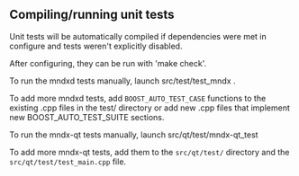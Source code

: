 Compiling/running unit tests
------------------------------------

Unit tests will be automatically compiled if dependencies were met in configure
and tests weren't explicitly disabled.

After configuring, they can be run with 'make check'.

To run the mndxd tests manually, launch src/test/test_mndx .

To add more mndxd tests, add `BOOST_AUTO_TEST_CASE` functions to the existing
.cpp files in the test/ directory or add new .cpp files that
implement new BOOST_AUTO_TEST_SUITE sections.

To run the mndx-qt tests manually, launch src/qt/test/mndx-qt_test

To add more mndx-qt tests, add them to the `src/qt/test/` directory and
the `src/qt/test/test_main.cpp` file.
